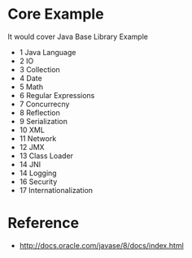 # Core Example
It would cover Java Base Library Example
* 1   Java Language
* 2   IO
* 3   Collection
* 4   Date 
* 5   Math
* 6   Regular Expressions
* 7   Concurrecny
* 8   Reflection
* 9   Serialization
* 10  XML
* 11  Network
* 12  JMX
* 13  Class Loader
* 14  JNI
* 14  Logging
* 16  Security
* 17  Internationalization

# Reference
* http://docs.oracle.com/javase/8/docs/index.html